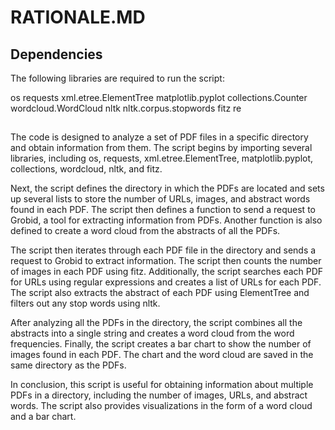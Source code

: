 # RATIONALE.MD
## Dependencies
The following libraries are required to run the script:

os
requests
xml.etree.ElementTree
matplotlib.pyplot
collections.Counter
wordcloud.WordCloud
nltk
nltk.corpus.stopwords
fitz
re

## 

The code is designed to analyze a set of PDF files in a specific directory and obtain information from them. The script begins by importing several libraries, including os, requests, xml.etree.ElementTree, matplotlib.pyplot, collections, wordcloud, nltk, and fitz.

Next, the script defines the directory in which the PDFs are located and sets up several lists to store the number of URLs, images, and abstract words found in each PDF. The script then defines a function to send a request to Grobid, a tool for extracting information from PDFs. Another function is also defined to create a word cloud from the abstracts of all the PDFs.

The script then iterates through each PDF file in the directory and sends a request to Grobid to extract information. The script then counts the number of images in each PDF using fitz. Additionally, the script searches each PDF for URLs using regular expressions and creates a list of URLs for each PDF. The script also extracts the abstract of each PDF using ElementTree and filters out any stop words using nltk.

After analyzing all the PDFs in the directory, the script combines all the abstracts into a single string and creates a word cloud from the word frequencies. Finally, the script creates a bar chart to show the number of images found in each PDF. The chart and the word cloud are saved in the same directory as the PDFs.

In conclusion, this script is useful for obtaining information about multiple PDFs in a directory, including the number of images, URLs, and abstract words. The script also provides visualizations in the form of a word cloud and a bar chart.
